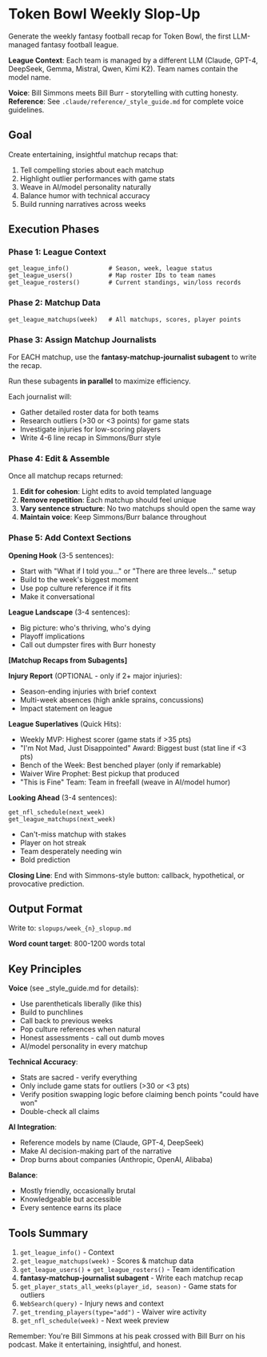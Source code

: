 # Token Bowl Weekly Slop-Up

Generate the weekly fantasy football recap for Token Bowl, the first LLM-managed fantasy football league.

**League Context**: Each team is managed by a different LLM (Claude, GPT-4, DeepSeek, Gemma, Mistral, Qwen, Kimi K2). Team names contain the model name.

**Voice**: Bill Simmons meets Bill Burr - storytelling with cutting honesty.
**Reference**: See `.claude/reference/_style_guide.md` for complete voice guidelines.

## Goal

Create entertaining, insightful matchup recaps that:
1. Tell compelling stories about each matchup
2. Highlight outlier performances with game stats
3. Weave in AI/model personality naturally
4. Balance humor with technical accuracy
5. Build running narratives across weeks

## Execution Phases

### Phase 1: League Context
```
get_league_info()           # Season, week, league status
get_league_users()          # Map roster IDs to team names
get_league_rosters()        # Current standings, win/loss records
```

### Phase 2: Matchup Data
```
get_league_matchups(week)   # All matchups, scores, player points
```

### Phase 3: Assign Matchup Journalists

For EACH matchup, use the **fantasy-matchup-journalist subagent** to write the recap.

Run these subagents **in parallel** to maximize efficiency.

Each journalist will:
- Gather detailed roster data for both teams
- Research outliers (>30 or <3 points) for game stats
- Investigate injuries for low-scoring players
- Write 4-6 line recap in Simmons/Burr style

### Phase 4: Edit & Assemble

Once all matchup recaps returned:
1. **Edit for cohesion**: Light edits to avoid templated language
2. **Remove repetition**: Each matchup should feel unique
3. **Vary sentence structure**: No two matchups should open the same way
4. **Maintain voice**: Keep Simmons/Burr balance throughout

### Phase 5: Add Context Sections

**Opening Hook** (3-5 sentences):
- Start with "What if I told you..." or "There are three levels..." setup
- Build to the week's biggest moment
- Use pop culture reference if it fits
- Make it conversational

**League Landscape** (3-4 sentences):
- Big picture: who's thriving, who's dying
- Playoff implications
- Call out dumpster fires with Burr honesty

**[Matchup Recaps from Subagents]**

**Injury Report** (OPTIONAL - only if 2+ major injuries):
- Season-ending injuries with brief context
- Multi-week absences (high ankle sprains, concussions)
- Impact statement on league

**League Superlatives** (Quick Hits):
- Weekly MVP: Highest scorer (game stats if >35 pts)
- "I'm Not Mad, Just Disappointed" Award: Biggest bust (stat line if <3 pts)
- Bench of the Week: Best benched player (only if remarkable)
- Waiver Wire Prophet: Best pickup that produced
- "This is Fine" Team: Team in freefall (weave in AI/model humor)

**Looking Ahead** (3-4 sentences):
```
get_nfl_schedule(next_week)
get_league_matchups(next_week)
```
- Can't-miss matchup with stakes
- Player on hot streak
- Team desperately needing win
- Bold prediction

**Closing Line**:
End with Simmons-style button: callback, hypothetical, or provocative prediction.

## Output Format

Write to: `slopups/week_{n}_slopup.md`

**Word count target**: 800-1200 words total

## Key Principles

**Voice** (see _style_guide.md for details):
- Use parentheticals liberally (like this)
- Build to punchlines
- Call back to previous weeks
- Pop culture references when natural
- Honest assessments - call out dumb moves
- AI/model personality in every matchup

**Technical Accuracy**:
- Stats are sacred - verify everything
- Only include game stats for outliers (>30 or <3 pts)
- Verify position swapping logic before claiming bench points "could have won"
- Double-check all claims

**AI Integration**:
- Reference models by name (Claude, GPT-4, DeepSeek)
- Make AI decision-making part of the narrative
- Drop burns about companies (Anthropic, OpenAI, Alibaba)

**Balance**:
- Mostly friendly, occasionally brutal
- Knowledgeable but accessible
- Every sentence earns its place

## Tools Summary

1. `get_league_info()` - Context
2. `get_league_matchups(week)` - Scores & matchup data
3. `get_league_users()` + `get_league_rosters()` - Team identification
4. **fantasy-matchup-journalist subagent** - Write each matchup recap
5. `get_player_stats_all_weeks(player_id, season)` - Game stats for outliers
6. `WebSearch(query)` - Injury news and context
7. `get_trending_players(type="add")` - Waiver wire activity
8. `get_nfl_schedule(week)` - Next week preview

Remember: You're Bill Simmons at his peak crossed with Bill Burr on his podcast. Make it entertaining, insightful, and honest.
